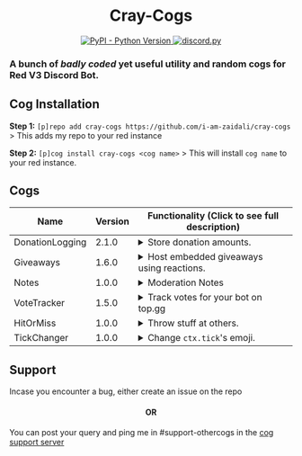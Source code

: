 <h1 align="center"> Cray-Cogs </h1>
<p align="center">
  <a href="https://www.python.org/downloads/">
    <img alt="PyPI - Python Version" src="https://img.shields.io/pypi/pyversions/Red-Discordbot">
  </a>
  <a href="https://github.com/Rapptz/discord.py/">
     <img src="https://img.shields.io/badge/discord-py-blue.svg" alt="discord.py">
  </a>
</p>

### A bunch of *badly coded* yet useful utility and random cogs for Red V3 Discord Bot.</h3>

## Cog Installation
**Step 1:** `[p]repo add cray-cogs https://github.com/i-am-zaidali/cray-cogs` > This adds my repo to your red instance

**Step 2:** `[p]cog install cray-cogs <cog name>` > This will install `cog name` to your red instance.

## Cogs
| Name              | Version   | Functionality (Click to see full description)                                                                                                                     |
|-------------------|------------------|------------------------------------------------------------------------------------------------------------------------------------------------------------|
| DonationLogging               | 2.1.0            | <details><summary>Store donation amounts.</summary>This cog allows you to store a member's donations in a guild.</details>                                                                   |
| Giveaways                     | 1.6.0            | <details><summary>Host embedded giveaways using reactions.</summary>Start giveaways in your server using reactions and advanced requirements.</details>                                           |
| Notes                         | 1.0.0            | <details><summary>Moderation Notes</summary>Keep moderation notes on people.</details>                                                                                                   |
| VoteTracker                   | 1.5.0            | <details><summary>Track votes for your bot on top.gg</summary>Track votes for t=your bot on top.gg and give users roles accordingly.</details>                                                                                                   |
| HitOrMiss                     | 1.0.0            | <details><summary>Throw stuff at others.</summary>Throw items at users and hope you kill them. Buy items from the shop.</details>                                                                                                   |
| TickChanger                   | 1.0.0            | <details><summary>Change `ctx.tick`'s emoji.</summary>Monkeypatches the ctx.tick method to react with a given emoji of your choice.</details>                                                                                                   |
## Support

Incase you encounter a bug, either create an issue on the repo

<h4 align="center"> OR </h4>

You can post your query and ping me in #support-othercogs in the [cog support server](https://discord.gg/GET4DVk)
